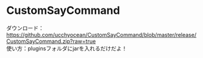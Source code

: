 CustomSayCommand
================
ダウンロード：https://github.com/ucchyocean/CustomSayCommand/blob/master/release/CustomSayCommand.zip?raw=true<br />
使い方：pluginsフォルダにjarを入れるだけだよ！
